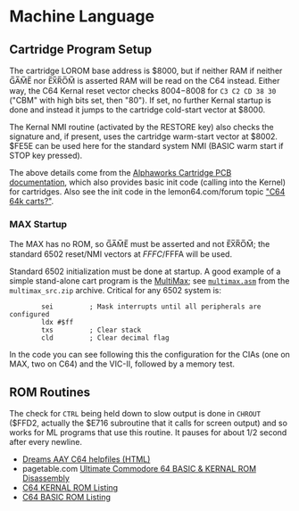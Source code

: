 Machine Language
================


Cartridge Program Setup
-----------------------

The cartridge LOROM base address is $8000, but if neither RAM if
neither G̅A̅M̅E̅ nor E̅X̅R̅O̅M̅ is asserted RAM will be read on the C64
instead. Either way, the C64 Kernal reset vector checks $8004-$8008
for `C3 C2 CD 38 30` ("CBM" with high bits set, then "80"). If set, no
further Kernal startup is done and instead it jumps to the cartridge
cold-start vector at $8000.

The Kernal NMI routine (activated by the RESTORE key) also checks the
signature and, if present, uses the cartridge warm-start vector at
$8002. $FE5E can be used here for the standard system NMI (BASIC warm
start if STOP key pressed).

The above details come from the [Alphaworks Cartridge PCB
documentation][alphacart], which also provides basic init code
(calling into the Kernel) for cartridges. Also see the init code
in the lemon64.com/forum topic ["C64 64k carts?"][lemon-64kcart].

### MAX Startup

The MAX has no ROM, so G̅A̅M̅E̅ must be asserted and not E̅X̅R̅O̅M̅; the
standard 6502 reset/NMI vectors at $FFFC/$FFFA will be used.

Standard 6502 initialization must be done at startup. A good example
of a simple stand-alone cart program is the [MultiMax]; see
[`multimax.asm`](multimax.asm) from the `multimax_src.zip` archive.
Critical for any 6502 system is:

            sei         ; Mask interrupts until all peripherals are configured
            ldx #$ff
            txs         ; Clear stack
            cld         ; Clear decimal flag

In the code you can see following this the configuration for the CIAs
(one on MAX, two on C64) and the VIC-II, followed by a memory test.


ROM Routines
------------

The check for `CTRL` being held down to slow output is done in `CHROUT`
($FFD2, actually the $E716 subroutine that it calls for screen output) and
so works for ML programs that use this routine. It pauses for about 1/2
second after every newline.

- [Dreams AAY C64 helpfiles (HTML)][aay]
- pagetable.com [Ultimate Commodore 64 BASIC & KERNAL ROM Disassembly][ultdis]
- [C64 KERNAL ROM Listing][krnromma]
- [C64 BASIC ROM Listing][basromma]



<!-------------------------------------------------------------------->
[MultiMax]: http://www.multimax.co/download/

[alphacart]: http://swut.net/files/Alphaworks_8k_Cartridge.pdf
[lemon-64kcart]: https://www.lemon64.com/forum/viewtopic.php?t=67075

[aay]: http://unusedino.de/ec64/technical/aay/c64/
[basromma]: http://unusedino.de/ec64/technical/aay/c64/basromma.htm
[krnromma]: http://unusedino.de/ec64/technical/aay/c64/krnromma.htm
[ultdis]: https://www.pagetable.com/c64disasm/
